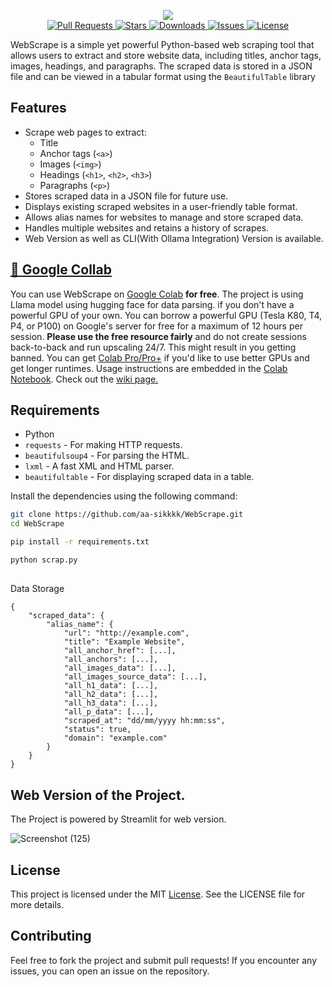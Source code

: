 <p align="center">
   <img  src="https://github.com/user-attachments/assets/da6e866b-fab6-435c-b860-aed5c13b8984"/>
   </br>
   <a href="https://github.com/aa-sikkkk/WebScrape/pulls">
       <img src="https://img.shields.io/github/issues-pr/aa-sikkkk/WebScrape" alt="Pull Requests"/>
   </a>
   <a href="https://github.com/aa-sikkkk/WebScrape/stargazers">
       <img src="https://img.shields.io/github/stars/aa-sikkkk/WebScrape" alt="Stars"/>
   </a>
   <a href="https://github.com/aa-sikkkk/WebScrape/releases">
       <img src="https://img.shields.io/github/downloads/aa-sikkkk/WebScrape/total" alt="Downloads"/>
   </a>
   <a href="https://github.com/aa-sikkkk/WebScrape/issues">
       <img src="https://img.shields.io/github/issues/aa-sikkkk/WebScrape" alt="Issues"/>
   </a>
   <a href="https://github.com/aa-sikkkk/WebScrape/blob/main/LICENSE">
       <img src="https://img.shields.io/github/license/aa-sikkkk/WebScrape" alt="License"/>
   </a>
</p>



WebScrape is a simple yet powerful Python-based web scraping tool that allows users to extract and store website data, including titles, anchor tags, images, headings, and paragraphs. The scraped data is stored in a JSON file and can be viewed in a tabular format using the `BeautifulTable` library


## Features

- Scrape web pages to extract:
  - Title
  - Anchor tags (`<a>`)
  - Images (`<img>`)
  - Headings (`<h1>`, `<h2>`, `<h3>`)
  - Paragraphs (`<p>`)
- Stores scraped data in a JSON file for future use.
- Displays existing scraped websites in a user-friendly table format.
- Allows alias names for websites to manage and store scraped data.
- Handles multiple websites and retains a history of scrapes.
- Web Version as well as CLI(With Ollama Integration) Version is available.

## [📔 Google Collab](https://colab.research.google.com/drive/1t03WODhStp3oYeFthi4r9gZuNXCR31lE?usp=sharing)
You can use WebScrape on [Google Colab](https://colab.research.google.com/) **for free**. The project is using Llama model using hugging face for data parsing. if you don't have a powerful GPU of your own. You can borrow a powerful GPU (Tesla K80, T4, P4, or P100) on Google's server for free for a maximum of 12 hours per session. **Please use the free resource fairly** and do not create sessions back-to-back and run upscaling 24/7. This might result in you getting banned. You can get [Colab Pro/Pro+](https://colab.research.google.com/signup/pricing) if you'd like to use better GPUs and get longer runtimes. Usage instructions are embedded in the [Colab Notebook](https://colab.research.google.com/drive/1t03WODhStp3oYeFthi4r9gZuNXCR31lE?usp=sharing). Check out the [wiki page.](https://github.com/aa-sikkkk/WebScrape/wiki)

## Requirements

- Python 
- `requests` - For making HTTP requests.
- `beautifulsoup4` - For parsing the HTML.
- `lxml` - A fast XML and HTML parser.
- `beautifultable` - For displaying scraped data in a table.

Install the dependencies using the following command:
```bash
git clone https://github.com/aa-sikkkk/WebScrape.git
cd WebScrape
```

```bash
pip install -r requirements.txt
```
```bash 
python scrap.py
```

##
Data Storage





```
{
    "scraped_data": {
        "alias_name": {
            "url": "http://example.com",
            "title": "Example Website",
            "all_anchor_href": [...],
            "all_anchors": [...],
            "all_images_data": [...],
            "all_images_source_data": [...],
            "all_h1_data": [...],
            "all_h2_data": [...],
            "all_h3_data": [...],
            "all_p_data": [...],
            "scraped_at": "dd/mm/yyyy hh:mm:ss",
            "status": true,
            "domain": "example.com"
        }
    }
}

```

## Web Version of the Project.
The Project is powered by Streamlit for web version.

![Screenshot (125)](https://github.com/user-attachments/assets/daf97dab-6461-4bc3-9418-6fba4dc9c5b5)


## License
This project is licensed under the MIT [License](LICENSE). See the LICENSE file for more details.

## Contributing
Feel free to fork the project and submit pull requests! If you encounter any issues, you can open an issue on the repository.

